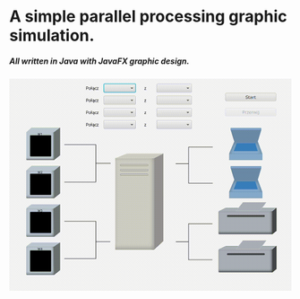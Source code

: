 # A simple parallel processing graphic simulation. 
##### All written in Java with JavaFX graphic design.

![presentation](./gif/presentation.gif)
